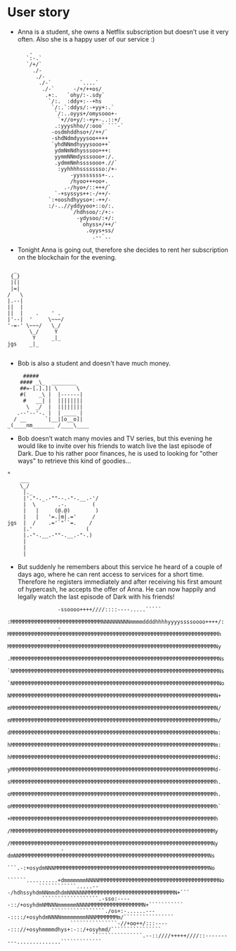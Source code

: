 # User story

- Anna is a student, she owns a Netflix subscription but doesn’t use it very often. Also she is a happy user of our service :)

```
       .                                          
      `:-.`                                       
      `/+/`                                       
        ./-                                       
         ./-                                      
          ./-`         `....`                     
           ./-`      -/+/++os/                    
            .+:.   `ohy/:-.sdy`                   
             `/:.  :ddy+:--+hs                    
              `/:.`:ddys/:-+yy+:.`                
               `/:..oyys+/omysooo+-               
                `+//o+y/:-+y+-..::+/              
               .:yyyshho//:ooo` ```-`             
              -osdmhddhso+//++/`                  
              -shdNdmdyyysoo++++                  
              `yhdNNmdhyyysooo++`                 
               ydmNmNdhysssoo+++:                 
               yymmNNmdysssooo+:/.                
               .ydmmNmhssssooo+.//`               
                :yyhhhhssssssso:/+-               
                    -yysssssss+-..                
                    /hyoo+++oo+.                  
                  .-/hyo+/::+++/`                 
               `-+syssys++:-/++/-                 
             `:+ooshdhyyso+:-++/-                 
             :/-..//yddyyoo+::o/:.                
                    `/hdhsoo/:/+:-                
                      -ydysoo/:+/:                
                       `ohyss+/++/`               
                         .oyys+ss/                
                           .--`..                 

```

- Tonight Anna is going out, therefore she decides to rent her subscription on the blockchain for the evening.


```
  _
 {_}
 |(|
 |=|
/   \
|.--|
||  |
||  |    .    ' .
|'--|  '     \~~~/
'-=-' \~~~/   \_/
       \_/     Y
        Y     _|_
jgs    _|_


```

- Bob is also a student and doesn't have much money.
```
     #####
    #### _\_  ________
    ##=-[.].]| \      \
    #(    _\ |  |------|
     #   __| |  ||||||||
      \  _/  |  ||||||||
   .--'--'-. |  | ____ |
  / __      `|__|[o__o]|
_(____nm_______ /____\____

```

- Bob doesn’t watch many movies and TV series, but this evening he would like to invite over his friends to watch live the last episode of Dark.
Due to his rather poor finances, he is used to looking for "other ways" to retrieve this kind of goodies...
 ```
*
     ___
     \_/
      |._
      |'."-._.-""--.-"-.__.-'/
      |  \       .-.        (
      |   |     (@.@)        )
      |   |   '=.|m|.='     /
 jgs  |  /    .='`"``=.    /
      |.'                 (
      |.-"-.__.-""-.__.-"-.)
      |
      |
      |
```
- But suddenly he remembers about this service he heard of a couple of days ago, where he can rent access to services for a short time. Therefore he registers immediately and after receiving his first amount of hypercash, he accepts the offer of Anna.
He can now happily and legally watch the last episode of Dark with his friends!
```
                -ssoooo++++////::::----.....`````                                                   
                :MMMMMMMMMMMMMMMMMMMMMMMMMMMMMNNNNNNNNNmmmmddddhhhhyyyyssssoooo++++/:               
                -MMMMMMMMMMMMMMMMMMMMMMMMMMMMMMMMMMMMMMMMMMMMMMMMMMMMMMMMMMMMMMMMMMMh               
                -MMMMMMMMMMMMMMMMMMMMMMMMMMMMMMMMMMMMMMMMMMMMMMMMMMMMMMMMMMMMMMMMMMNy               
                .MMMMMMMMMMMMMMMMMMMMMMMMMMMMMMMMMMMMMMMMMMMMMMMMMMMMMMMMMMMMMMMMMMNs               
                `NMMMMMMMMMMMMMMMMMMMMMMMMMMMMMMMMMMMMMMMMMMMMMMMMMMMMMMMMMMMMMMMMMNs               
                `NMMMMMMMMMMMMMMMMMMMMMMMMMMMMMMMMMMMMMMMMMMMMMMMMMMMMMMMMMMMMMMMMMNo               
                 NMMMMMMMMMMMMMMMMMMMMMMMMMMMMMMMMMMMMMMMMMMMMMMMMMMMMMMMMMMMMMMMMMN+               
                 mMMMMMMMMMMMMMMMMMMMMMMMMMMMMMMMMMMMMMMMMMMMMMMMMMMMMMMMMMMMMMMMMMN/               
                 mMMMMMMMMMMMMMMMMMMMMMMMMMMMMMMMMMMMMMMMMMMMMMMMMMMMMMMMMMMMMMMMMMm/               
                 dMMMMMMMMMMMMMMMMMMMMMMMMMMMMMMMMMMMMMMMMMMMMMMMMMMMMMMMMMMMMMMMMMm:               
                 hMMMMMMMMMMMMMMMMMMMMMMMMMMMMMMMMMMMMMMMMMMMMMMMMMMMMMMMMMMMMMMMMMm:               
                 hMMMMMMMMMMMMMMMMMMMMMMMMMMMMMMMMMMMMMMMMMMMMMMMMMMMMMMMMMMMMMMMMMd:               
                 yMMMMMMMMMMMMMMMMMMMMMMMMMMMMMMMMMMMMMMMMMMMMMMMMMMMMMMMMMMMMMMMMMd-               
                 sMMMMMMMMMMMMMMMMMMMMMMMMMMMMMMMMMMMMMMMMMMMMMMMMMMMMMMMMMMMMMMMMMh.               
                 oMMMMMMMMMMMMMMMMMMMMMMMMMMMMMMMMMMMMMMMMMMMMMMMMMMMMMMMMMMMMMMMMMh.               
                 oMMMMMMMMMMMMMMMMMMMMMMMMMMMMMMMMMMMMMMMMMMMMMMMMMMMMMMMMMMMMMMMMMh`               
                 +MMMMMMMMMMMMMMMMMMMMMMMMMMMMMMMMMMMMMMMMMMMMMMMMMMMMMMMMMMMMMMMMMh                
                 /MMMMMMMMMMMMMMMMMMMMMMMMMMMMMMMMMMMMMMMMMMMMMMMMMMMMMMMMMMMMMMMMMy                
                 /MMMMMMMMMMMMMMMMMMMMMMMMMMMMMMMMMMMMMMMMMMMMMMMMMMMMMMMMMMMMMMMMNy                
                 -dmNNMMMMMMMMMMMMMMMMMMMMMMMMMMMMMMMMMMMMMMMMMMMMMMMMMMMMMMMMMMMMNs                
                  ```.-:+osydmNNNMMMMMMMMMMMMMMMMMMMMMMMMMMMMMMMMMMMMMMMMMMMMMMMMMNo                
               ``````..........+dmmmmmmmNNNNMMMMMMMMMMMMMMMMMMMMMMMMMMMMMMMMMMMMMMNo                
          ````````````.....---/hdhssyhdmNNmmdhdmNNNNNNMMMMMMMMMMMMMMMMMMMMMMMMMMMMN+```             
           ``````````````````.-sso:-----::/+osyhdmNMNNNmmmmmmNNNNMMMMMMMMMMMMMMMMMN+```````````     
              `````````````````./os+:-......----::::/+osyhdmNNNNmmmmmmmmNNNMMMMMMMm/````````````````
                    ```````````````-//+oo++/:::-----::://+osyhmmmmdhys+:-::/+osyhmd/````````````````
                           ````````````````.--::////+++++////::----------..............`````````````
```
